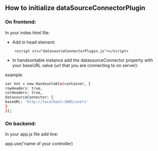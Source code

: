 ## **How to initialize  dataSourceConnectorPlugin**

### On frontend:

In your index.html file:

- Add in head element:

  ` <script src="datasourceConnectorPlugin.js"></script>`


- In handsontable instance add the datasourceConnector property with your baseURL value (url that you are connecting to on server):

example

```bash
var hot = new Handsontable(container, {
rowHeaders: true,
colHeaders: true,
datasourceConnector: {
baseURL: 'http://localhost:3005/users'
}
});
```

### On backend:

In your app.js file add line:

app.use('name of your controller)
